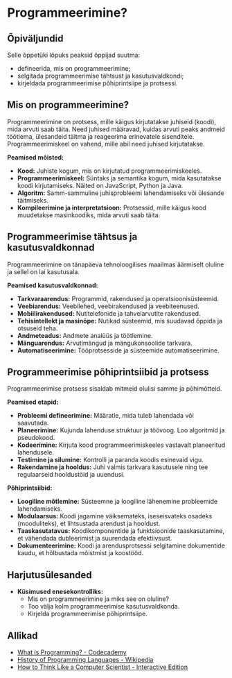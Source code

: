 # Programmeerimine?

## Õpiväljundid

Selle õppetüki lõpuks peaksid õppijad suutma:

- defineerida, mis on programmeerimine;
- selgitada programmeerimise tähtsust ja kasutusvaldkondi;
- kirjeldada programmeerimise põhiprintsiipe ja protsessi.

## Mis on programmeerimine?

Programmeerimine on protsess, mille käigus kirjutatakse juhiseid (koodi), mida arvuti saab täita. Need juhised määravad, kuidas arvuti peaks andmeid töötlema, ülesandeid täitma ja reageerima erinevatele sisenditele. Programmeerimiskeel on vahend, mille abil need juhised kirjutatakse.

**Peamised mõisted:**

- **Kood:** Juhiste kogum, mis on kirjutatud programmeerimiskeeles.
- **Programmeerimiskeel:** Süntaks ja semantika kogum, mida kasutatakse koodi kirjutamiseks. Näited on JavaScript, Python ja Java.
- **Algoritm:** Samm-sammuline juhisprobleemi lahendamiseks või ülesande täitmiseks.
- **Kompileerimine ja interpretatsioon:** Protsessid, mille käigus kood muudetakse masinkoodiks, mida arvuti saab täita.

## Programmeerimise tähtsus ja kasutusvaldkonnad

Programmeerimine on tänapäeva tehnoloogilises maailmas äärmiselt oluline ja sellel on lai kasutusala.

**Peamised kasutusvaldkonnad:**

- **Tarkvaraarendus:** Programmid, rakendused ja operatsioonisüsteemid.
- **Veebiarendus:** Veebilehed, veebirakendused ja veebiteenused.
- **Mobiilirakendused:** Nutitelefonide ja tahvelarvutite rakendused.
- **Tehisintellekt ja masinõpe:** Nutikad süsteemid, mis suudavad õppida ja otsuseid teha.
- **Andmeteadus:** Andmete analüüs ja töötlemine.
- **Mänguarendus:** Arvutimängud ja mängukonsoolide tarkvara.
- **Automatiseerimine:** Tööprotsesside ja süsteemide automatiseerimine.

## Programmeerimise põhiprintsiibid ja protsess

Programmeerimise protsess sisaldab mitmeid olulisi samme ja põhimõtteid.

**Peamised etapid:**

- **Probleemi defineerimine:** Määratle, mida tuleb lahendada või saavutada.
- **Planeerimine:** Kujunda lahenduse struktuur ja töövoog. Loo algoritmid ja pseudokood.
- **Kodeerimine:** Kirjuta kood programmeerimiskeeles vastavalt planeeritud lahendusele.
- **Testimine ja silumine:** Kontrolli ja paranda koodis esinevaid vigu.
- **Rakendamine ja hooldus:** Juhi valmis tarkvara kasutusele ning tee regulaarseid hooldustöid ja uuendusi.

**Põhiprintsiibid:**

- **Loogiline mõtlemine:** Süsteemne ja loogiline lähenemine probleemide lahendamiseks.
- **Modulaarsus:** Koodi jagamine väiksemateks, iseseisvateks osadeks (mooduliteks), et lihtsustada arendust ja hooldust.
- **Taaskasutatavus:** Koodikomponentide ja funktsioonide taaskasutamine, et vähendada dubleerimist ja suurendada efektiivsust.
- **Dokumenteerimine:** Koodi ja arendusprotsessi selgitamine dokumentide kaudu, et hõlbustada mõistmist ja koostööd.

## Harjutusülesanded

- **Küsimused enesekontrolliks:**
  - Mis on programmeerimine ja miks see on oluline?
  - Too välja kolm programmeerimise kasutusvaldkonda.
  - Kirjelda programmeerimise põhiprintsiipe.

## Allikad

- [What is Programming? - Codecademy](https://www.codecademy.com/articles/what-is-programming)
- [History of Programming Languages - Wikipedia](https://en.wikipedia.org/wiki/History_of_programming_languages)
- [How to Think Like a Computer Scientist - Interactive Edition](https://runestone.academy/runestone/books/published/thinkcspy/index.html)